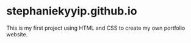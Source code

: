 # stephaniekyyip.github.io
This is my first project using HTML and CSS to create my own portfolio website.
